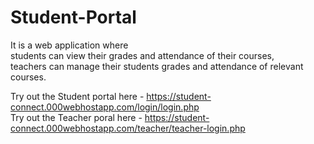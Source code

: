 # Student-Portal
It is a web application where <br>
students can view their grades and attendance of their courses,<br>
teachers can manage their students grades and attendance of relevant courses.

Try out the Student portal here - https://student-connect.000webhostapp.com/login/login.php
<br>
Try out the Teacher poral here - https://student-connect.000webhostapp.com/teacher/teacher-login.php
